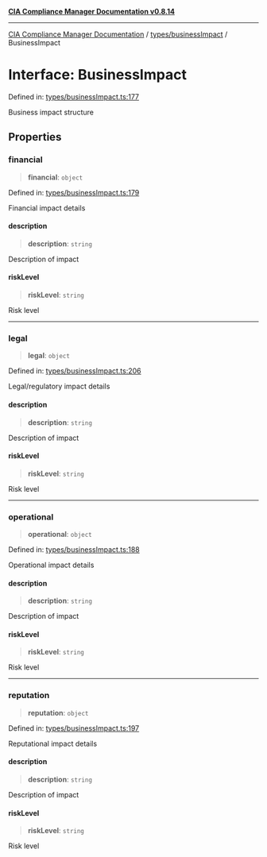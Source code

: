 [**CIA Compliance Manager Documentation v0.8.14**](../../../README.md)

***

[CIA Compliance Manager Documentation](../../../modules.md) / [types/businessImpact](../README.md) / BusinessImpact

# Interface: BusinessImpact

Defined in: [types/businessImpact.ts:177](https://github.com/Hack23/cia-compliance-manager/blob/257dd569f432a46611a1746c832a7e3d29232229/src/types/businessImpact.ts#L177)

Business impact structure

## Properties

### financial

> **financial**: `object`

Defined in: [types/businessImpact.ts:179](https://github.com/Hack23/cia-compliance-manager/blob/257dd569f432a46611a1746c832a7e3d29232229/src/types/businessImpact.ts#L179)

Financial impact details

#### description

> **description**: `string`

Description of impact

#### riskLevel

> **riskLevel**: `string`

Risk level

***

### legal

> **legal**: `object`

Defined in: [types/businessImpact.ts:206](https://github.com/Hack23/cia-compliance-manager/blob/257dd569f432a46611a1746c832a7e3d29232229/src/types/businessImpact.ts#L206)

Legal/regulatory impact details

#### description

> **description**: `string`

Description of impact

#### riskLevel

> **riskLevel**: `string`

Risk level

***

### operational

> **operational**: `object`

Defined in: [types/businessImpact.ts:188](https://github.com/Hack23/cia-compliance-manager/blob/257dd569f432a46611a1746c832a7e3d29232229/src/types/businessImpact.ts#L188)

Operational impact details

#### description

> **description**: `string`

Description of impact

#### riskLevel

> **riskLevel**: `string`

Risk level

***

### reputation

> **reputation**: `object`

Defined in: [types/businessImpact.ts:197](https://github.com/Hack23/cia-compliance-manager/blob/257dd569f432a46611a1746c832a7e3d29232229/src/types/businessImpact.ts#L197)

Reputational impact details

#### description

> **description**: `string`

Description of impact

#### riskLevel

> **riskLevel**: `string`

Risk level
